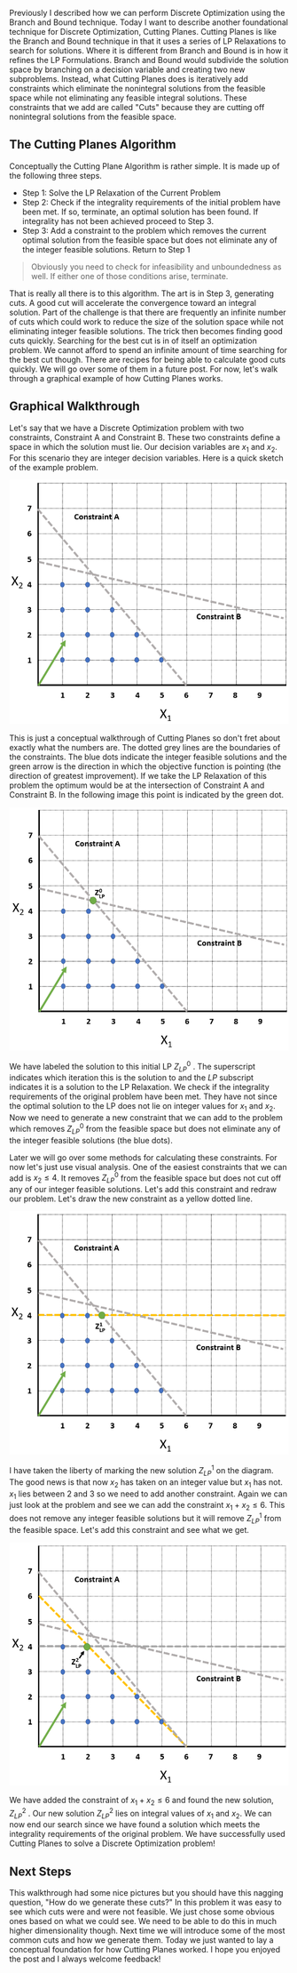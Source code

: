 Previously I described how we can perform Discrete Optimization using the Branch and Bound technique. Today I want to describe another foundational technique for Discrete Optimization, Cutting Planes. Cutting Planes is like the Branch and Bound technique in that it uses a series of LP Relaxations to search for solutions. Where it is different from Branch and Bound is in how it refines the LP Formulations. Branch and Bound would subdivide the solution space by branching on a decision variable and creating two new subproblems. Instead, what Cutting Planes does is iteratively add constraints which eliminate the nonintegral solutions from the feasible space while not eliminating any feasible integral solutions. These constraints that we add are called "Cuts" because they are cutting off nonintegral solutions from the feasible space.

## The Cutting Planes Algorithm

Conceptually the Cutting Plane Algorithm is rather simple. It is made up of the following three steps.

- Step 1: Solve the LP Relaxation of the Current Problem
- Step 2: Check if the integrality requirements of the initial problem have been met. If so, terminate, an optimal solution has been found. If integrality has not been achieved proceed to Step 3.
- Step 3: Add a constraint to the problem which removes the current optimal solution from the feasible space but does not eliminate any of the integer feasible solutions. Return to Step 1

> Obviously you need to check for infeasibility and unboundedness as well. If either one of those conditions arise, terminate.

That is really all there is to this algorithm. The art is in Step 3, generating cuts. A good cut will accelerate the convergence toward an integral solution. Part of the challenge is that there are frequently an infinite number of cuts which could work to reduce the size of the solution space while not eliminating integer feasible solutions. The trick then becomes finding good cuts quickly. Searching for the best cut is in of itself an optimization problem. We cannot afford to spend an infinite amount of time searching for the best cut though. There are recipes for being able to calculate good cuts quickly. We will go over some of them in a future post. For now, let's walk through a graphical example of how Cutting Planes works.

## Graphical Walkthrough

Let's say that we have a Discrete Optimization problem with two constraints, Constraint A and Constraint B. These two constraints define a space in which the solution must lie. Our decision variables are $x_1$ and $x_2$. For this scenario they are integer decision variables. Here is a quick sketch of the example problem. 

![Initial LP](../assets/2018-05-24-discrete-optimization-with-cutting-planes/2018-05-25-11-48-53.png)

This is just a conceptual walkthrough of Cutting Planes so don't fret about exactly what the numbers are. The dotted grey lines are the boundaries of the constraints. The blue dots indicate the integer feasible solutions and the green arrow is the direction in which the objective function is pointing (the direction of greatest improvement). If we take the LP Relaxation of this problem the optimum would be at the intersection of Constraint A and Constraint B. In the following image this point is indicated by the green dot.

![Solution to Initial LP](../assets/2018-05-24-discrete-optimization-with-cutting-planes/2018-05-25-11-49-17.png)

We have labeled the solution to this initial LP $Z_{LP}^{0}$ . The superscript indicates which iteration this is the solution to and the $LP$ subscript indicates it is a solution to the LP Relaxation. We check if the integrality requirements of the original problem have been met. They have not since the optimal solution to the LP does not lie on integer values for $x_1$ and $x_2$. Now we need to generate a new constraint that we can add to the problem which removes $Z_{LP}^{0}$ from the feasible space but does not eliminate any of the integer feasible solutions (the blue dots).

Later we will go over some methods for calculating these constraints. For now let's just use visual analysis. One of the easiest constraints that we can add is $x_2 \leq 4$. It removes $Z_{LP}^{0}$ from the feasible space but does not cut off any of our integer feasible solutions. Let's add this constraint and redraw our problem. Let's draw the new constraint as a yellow dotted line.

![Solution to LP^1](../assets/2018-05-24-discrete-optimization-with-cutting-planes/2018-05-25-11-49-50.png)

I have taken the liberty of marking the new solution $Z_{LP}^{1}$ on the diagram. The good news is that now $x_2$ has taken on an integer value but $x_1$ has not. $x_1$ lies between $2$ and $3$ so we need to add another constraint. Again we can just look at the problem and see we can add the constraint $x_1 + x_2 \leq 6$. This does not remove any integer feasible solutions but it will remove $Z_{LP}^{1}$ from the feasible space. Let's add this constraint and see what we get.

![Solution to LP^2](../assets/2018-05-24-discrete-optimization-with-cutting-planes/2018-05-25-11-54-09.png)

We have added the constraint of $x_1 + x_2 \leq 6$ and found the new solution, $Z_{LP}^{2}$ . Our new solution $Z_{LP}^{2}$ lies on integral values of $x_1$ and $x_2$. We can now end our search since we have found a solution which meets the integrality requirements of the original problem. We have successfully used Cutting Planes to solve a Discrete Optimization problem!

## Next Steps

This walkthrough had some nice pictures but you should have this nagging question, "How do we generate these cuts?" In this problem it was easy to see which cuts were and were not feasible. We just chose some obvious ones based on what we could see. We need to be able to do this in much higher dimensionality though. Next time we will introduce some of the most common cuts and how we generate them. Today we just wanted to lay a conceptual foundation for how Cutting Planes worked. I hope you enjoyed the post and I always welcome feedback!